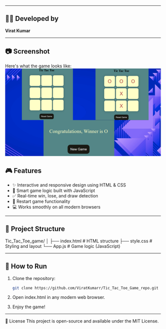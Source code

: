 
- - -
## 👨‍💻 Developed by
**Virat Kumar**
- - -

## 📷 Screenshot

Here's what the game looks like:
![image alt](https://github.com/ViratKumarr/Tic_Tac_Toe_Game_repo/blob/b16c94fa64439528a47920719ff9c4cae729c093/Tic_tac_toe_virat.png)

## 🎮 Features

- ✨ Interactive and responsive design using HTML & CSS
- 🧠 Smart game logic built with JavaScript
- ✅ Real-time win, lose, and draw detection
- 🔄 Restart game functionality
- 💻 Works smoothly on all modern browsers
- - -

## 📁 Project Structure

Tic_Tac_Toe_game/ │ ├── index.html # HTML structure ├── style.css # Styling and layout └── App.js # Game logic (JavaScript)

---

## 🚀 How to Run

1. Clone the repository:
   ```bash
   git clone https://github.com/ViratKumarr/Tic_Tac_Toe_Game_repo.git

2. Open index.html in any modern web browser.

3. Enjoy the game!
- - -

📃 License
This project is open-source and available under the MIT License.

